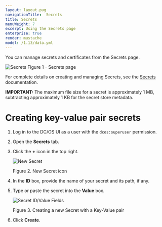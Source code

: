 ```yaml
---
layout: layout.pug
navigationTitle:  Secrets
title: Secrets
menuWeight: 7
excerpt: Using the Secrets page
enterprise: true
render: mustache
model: /1.13/data.yml
---
```


You can manage secrets and certificates from the Secrets page.

![Secrets](/1.13/img/GUI-Secrets-Secrets_View_With_Secrets-1_12.png)
Figure 1 - Secrets page



For complete details on creating and managing Secrets, see the [Secrets](/1.13/security/ent/secrets) documentation.

<p class="message--important"><strong>IMPORTANT: </strong>The maximum file size for a secret is approximately 1 MB, subtracting approximately 1 KB for the secret store metadata.</p>

# Creating key-value pair secrets 

1. Log in to the DC/OS UI as a user with the `dcos:superuser` permission.

1. Open the **Secrets** tab.

1. Click the **+** icon in the top right.

    ![New Secret](/1.13/img/new-secret.png)

    Figure 2. New Secret icon

1. In the **ID** box, provide the name of your secret and its path, if any.

1. Type or paste the secret into the **Value** box.

    ![Secret ID/Value Fields](/1.13/img/GUI-Secrets-Create-New-Keypair.png)

    Figure 3. Creating a new Secret with a Key-Value pair

1. Click **Create**.

